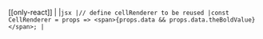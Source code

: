 [[only-react]]
|
|`jsx |// define cellRenderer to be reused |const CellRenderer = props => <span>{props.data && props.data.theBoldValue}</span>; |`
